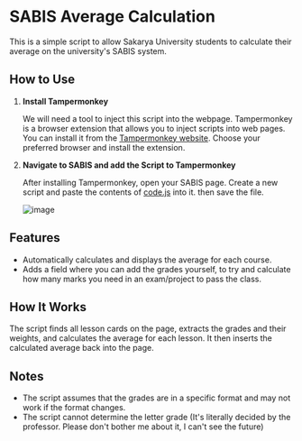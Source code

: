 # SABIS Average Calculation

This is a simple script to allow Sakarya University students to calculate their average on the university's SABIS system.

## How to Use

1. **Install Tampermonkey**

   We will need a tool to inject this script into the webpage.
   Tampermonkey is a browser extension that allows you to inject scripts into web pages. You can install it from the [Tampermonkey website](https://www.tampermonkey.net/).
   Choose your preferred browser and install the extension.


3. **Navigate to SABIS and add the Script to Tampermonkey**

   After installing Tampermonkey, open your SABIS page. Create a new script and paste the contents of [code.js](https://github.com/KledEatsTacos/sabis-average-calculation/blob/main/code.js) into it. then save the file.

   ![image](https://github.com/user-attachments/assets/dd1eb53c-09ac-427e-945a-5dc1a248fd73)


## Features

- Automatically calculates and displays the average for each course.
- Adds a field where you can add the grades yourself, to try and calculate how many marks you need in an exam/project to pass the class.

## How It Works

The script finds all lesson cards on the page, extracts the grades and their weights, and calculates the average for each lesson. It then inserts the calculated average back into the page.

## Notes

- The script assumes that the grades are in a specific format and may not work if the format changes.
- The script cannot determine the letter grade (It's literally decided by the professor. Please don't bother me about it, I can't see the future)
